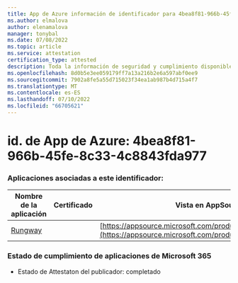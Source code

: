 ```yaml
---
title: App de Azure información de identificador para 4bea8f81-966b-45fe-8c33-4c8843fda977
ms.author: elmalova
author: elenamalova
manager: tonybal
ms.date: 07/08/2022
ms.topic: article
ms.service: attestation
certification_type: attested
description: Toda la información de seguridad y cumplimiento disponible para 4bea8f81-966b-45fe-8c33-4c8843fda977.
ms.openlocfilehash: 8d0b5e3ee059179ff7a13a216b2e6a597abf0ee9
ms.sourcegitcommit: 7902a8fe5a55d715023f34ea1ab987b4d715a4f7
ms.translationtype: MT
ms.contentlocale: es-ES
ms.lasthandoff: 07/10/2022
ms.locfileid: "66705621"
---
```

# <a name="azure-app-id-4bea8f81-966b-45fe-8c33-4c8843fda977"></a>id. de App de Azure: 4bea8f81-966b-45fe-8c33-4c8843fda977


### <a name="apps-associated-with-this-id"></a>Aplicaciones asociadas a este identificador:
| **Nombre de la aplicación** | **Certificado** | **Vista en AppSource** |
|--------------|---------------|-----------------------|
| [Rungway](../forward/WA200004123.md) |  | [https://appsource.microsoft.com/product/office/WA200004123](https://appsource.microsoft.com/product/office/WA200004123) |

### <a name="microsoft-365-app-compliance-status"></a>Estado de cumplimiento de aplicaciones de Microsoft 365
- Estado de Attestaton del publicador: completado
